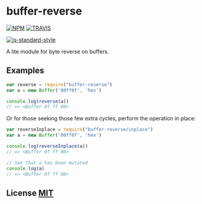# buffer-reverse

[![NPM](http://img.shields.io/npm/v/buffer-reverse.svg)](https://www.npmjs.org/package/buffer-reverse)
[![TRAVIS](https://secure.travis-ci.org/crypto-browserify/buffer-reverse.png)](http://travis-ci.org/crypto-browserify/buffer-reverse)

[![js-standard-style](https://cdn.rawgit.com/feross/standard/master/badge.svg)](https://github.com/feross/standard)

A lite module for byte reverse on buffers.


## Examples

``` javascript
var reverse = require("buffer-reverse")
var a = new Buffer('00ff0f', 'hex')

console.log(reverse(a))
// => <Buffer 0f ff 00>
```


Or for those seeking those few extra cycles, perform the operation in place:

``` javascript
var reverseInplace = require("buffer-reverse/inplace")
var a = new Buffer('00ff0f', 'hex')

console.log(reverseInplace(a))
// => <Buffer 0f ff 00>

// See that a has been mutated
console.log(a)
// => <Buffer 0f ff 00>
```


## License [MIT](LICENSE)
